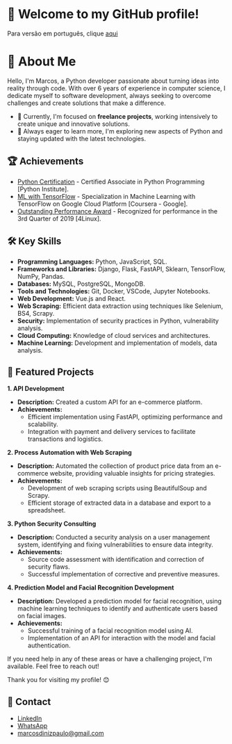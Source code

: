 # 👋 Welcome to my GitHub profile!

Para versão em português, clique [aqui](https://github.com/mdiniz97/mdiniz97/blob/master/README-pt.md)

# 🚀 About Me
Hello, I'm Marcos, a Python developer passionate about turning ideas into reality through code. With over 6 years of experience in computer science, I dedicate myself to software development, always seeking to overcome challenges and create solutions that make a difference.

- 🔭 Currently, I'm focused on **freelance projects**, working intensively to create unique and innovative solutions.
- 🌱 Always eager to learn more, I'm exploring new aspects of Python and staying updated with the latest technologies.

## 🏆 Achievements

- [Python Certification](https://linkedin.com/in/mdiniz97) - Certified Associate in Python Programming [Python Institute].
- [ML with TensorFlow](https://linkedin.com/in/mdiniz97) - Specialization in Machine Learning with TensorFlow on Google Cloud Platform [Coursera - Google].
- [Outstanding Performance Award](https://linkedin.com/in/mdiniz97) - Recognized for performance in the 3rd Quarter of 2019 [4Linux].

## 🛠️ Key Skills

- **Programming Languages:** Python, JavaScript, SQL.
- **Frameworks and Libraries:** Django, Flask, FastAPI, Sklearn, TensorFlow, NumPy, Pandas.
- **Databases:** MySQL, PostgreSQL, MongoDB.
- **Tools and Technologies:** Git, Docker, VSCode, Jupyter Notebooks.
- **Web Development:** Vue.js and React.
- **Web Scraping:** Efficient data extraction using techniques like Selenium, BS4, Scrapy.
- **Security:** Implementation of security practices in Python, vulnerability analysis.
- **Cloud Computing:** Knowledge of cloud services and architectures.
- **Machine Learning:** Development and implementation of models, data analysis.

## 🌟 Featured Projects

**1. API Development**
   - **Description:** Created a custom API for an e-commerce platform.
   - **Achievements:**
     - Efficient implementation using FastAPI, optimizing performance and scalability.
     - Integration with payment and delivery services to facilitate transactions and logistics.

**2. Process Automation with Web Scraping**
   - **Description:** Automated the collection of product price data from an e-commerce website, providing valuable insights for pricing strategies.
   - **Achievements:**
     - Development of web scraping scripts using BeautifulSoup and Scrapy.
     - Efficient storage of extracted data in a database and export to a spreadsheet.

**3. Python Security Consulting**
   - **Description:** Conducted a security analysis on a user management system, identifying and fixing vulnerabilities to ensure data integrity.
   - **Achievements:**
     - Source code assessment with identification and correction of security flaws.
     - Successful implementation of corrective and preventive measures.

**4. Prediction Model and Facial Recognition Development**
   - **Description:** Developed a prediction model for facial recognition, using machine learning techniques to identify and authenticate users based on facial images.
   - **Achievements:**
     - Successful training of a facial recognition model using AI.
     - Implementation of an API for interaction with the model and facial authentication.

If you need help in any of these areas or have a challenging project, I'm available. Feel free to reach out!

Thank you for visiting my profile! 😊

## 📱 Contact

- [LinkedIn](https://linkedin.com/in/mdiniz97)
- [WhatsApp](https://wa.me/5561985555572)
- [marcosdinizpaulo@gmail.com](mailto:marcosdinizpaulo@gmail.com)
